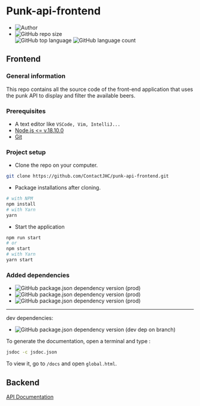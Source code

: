 # Punk-api-frontend

- ![Author](<https://img.shields.io/badge/Author-Jules @contactJHC-">)
- ![GitHub repo size](<https://img.shields.io/github/repo-size/ContactJHC/punk-api-frontend>)  
![GitHub top language](https://img.shields.io/github/languages/top/ContactJHC/punk-api-frontend)
![GitHub language count](https://img.shields.io/github/languages/count/ContactJHC/punk-api-frontend)

## Frontend

### General information

This repo contains all the source code of the front-end application that uses the punk API to display and filter the available beers.

### Prerequisites

- A text editor like `VSCode, Vim, IntelliJ...`
- [Node.js <= v.18.10.0](https://nodejs.org/en/)
- [Git](https://git-scm.com/)

### Project setup

- Clone the repo on your computer.

````bash
git clone https://github.com/ContactJHC/punk-api-frontend.git
````

- Package installations after cloning.

```bash
# with NPM
npm install
# with Yarn
yarn
```

- Start the application

```bash
npm run start
# or
npm start
# with Yarn
yarn start
```

### Added dependencies

- ![GitHub package.json dependency version (prod)](https://img.shields.io/github/package-json/dependency-version/ContactJHC/punk-api-frontend/react)
- ![GitHub package.json dependency version (prod)](https://img.shields.io/github/package-json/dependency-version/ContactJHC/punk-api-frontend/prop-types)
- ![GitHub package.json dependency version (prod)](https://img.shields.io/github/package-json/dependency-version/ContactJHC/punk-api-frontend/react-router-dom)

---
dev dependencies:

- ![GitHub package.json dependency version (dev dep on branch)](https://img.shields.io/github/package-json/dependency-version/ContactJHC/punk-api-frontend/dev/jsdoc)

To generate the documentation, open a terminal and type :

```bash
jsdoc -c jsdoc.json
```

To view it, go to `/docs` and open `global.html`.

## Backend

[API Documentation](https://punkapi.com/documentation/v2)